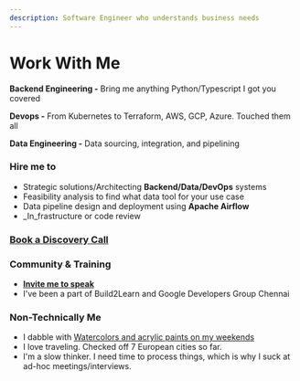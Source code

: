 ```yaml
---
description: Software Engineer who understands business needs
---
```


# Work With Me

**Backend Engineering -** Bring me anything Python/Typescript I got you covered

**Devops -** From Kubernetes to Terraform, AWS, GCP, Azure. Touched them all

**Data Engineering -** Data sourcing, integration, and pipelining

### Hire me to

* Strategic solutions/Architecting **Backend/Data/DevOps** systems
* Feasibility analysis to find what data tool for your use case
* Data pipeline design and deployment using **Apache Airflow**
* _In_frastructure or code review                                             &#x20;

### [       Book a Discovery Call ](https://topmate.io/bhavaniravi/736455)

### Community & Training

* [**Invite me to speak**](https://topmate.io/bhavaniravi/686953/pay)
* I've been a part of Build2Learn and Google Developers Group Chennai

### Non-Technically Me

* I dabble with [Watercolors and acrylic paints on my weekends](https://instagram.com/art.oh.heart)
* I love traveling. Checked off 7 European cities so far.
* I'm a slow thinker. I need time to process things, which is why I suck at ad-hoc meetings/interviews.
